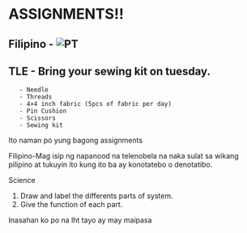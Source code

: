 # ASSIGNMENTS!!

## Filipino - ![PT](https://scontent.fmnl30-2.fna.fbcdn.net/v/t1.15752-9/373364894_604991191846325_8870457842455679723_n.jpg?_nc_cat=100&ccb=1-7&_nc_sid=ae9488&_nc_eui2=AeFes_b_dY9Z66DpwwRSp-gwVfA42iuiipBV8DjaK6KKkDQ0mYNvwWl49B_N3Qj-vsxsr9VeHcDiK0c0V7sDvkzy&_nc_ohc=k-T_0XAplVYAX82t7MW&_nc_ht=scontent.fmnl30-2.fna&oh=03_AdThbDXL1yQ7k4AyyWv2uq2KLPQmshYsuXQUw2XxPUSqmg&oe=65250C2B)

## TLE - Bring your sewing kit on tuesday.

       - Needle
       - Threads
       - 4×4 inch fabric (5pcs of fabric per day)
       - Pin Cushion
       - Scissors
       - Sewing kit

Ito naman po yung bagong assignments

Filipino-Mag isip ng napanood na telenobela na naka sulat sa wikang pilipino at tukuyin ito kung ito ba ay konotatebo o denotatibo.


Science
1. Draw and label the differents parts of system.
2. Give the function of each part.


 Inasahan ko po na lht tayo ay may maipasa
